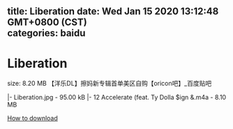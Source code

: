 
title: Liberation
date: Wed Jan 15 2020 13:12:48 GMT+0800 (CST)    
categories: baidu
---

# Liberation
size: 8.20 MB
 【洋乐DL】擦妈新专辑首单美区自购【oricon吧】_百度贴吧
 
|- Liberation.jpg - 95.00 kB
|- 12 Accelerate (feat. Ty Dolla $ign &.m4a - 8.10 MB

[How to download](https://bpcam.bemobtrk.com/go/2ceec3aa-1ca2-46d6-b9ff-aaa5c184517c?jno=412)